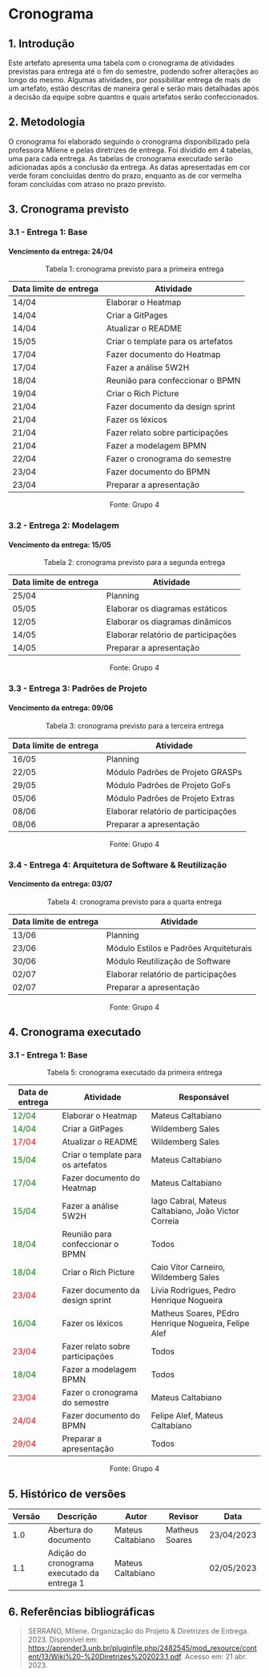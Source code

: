 # Cronograma

## 1. Introdução

Este artefato apresenta uma tabela com o cronograma de atividades previstas para entrega até o fim do semestre, podendo sofrer alterações ao longo do mesmo. Algumas atividades, por possibilitar entrega de mais de um artefato, estão descritas de maneira geral e serão mais detalhadas após a decisão da equipe sobre quantos e quais artefatos serão confeccionados.

## 2. Metodologia

O cronograma foi elaborado seguindo o cronograma disponibilizado pela professora Milene e pelas diretrizes de entrega. Foi dividido em 4 tabelas, uma para cada entrega. As tabelas de cronograma executado serão adicionadas após a conclusão da entrega. As datas apresentadas em cor verde foram concluídas dentro do prazo, enquanto as de cor vermelha foram concluídas com atraso no prazo previsto.

## 3. Cronograma previsto

### 3.1 - Entrega 1: Base

#### Vencimento da entrega: 24/04

<center>
    <p style="font-size: 14px">
        Tabela 1: cronograma previsto para a primeira entrega
    </p>

| Data limite de entrega | Atividade                          |
| ---------------------- | ---------------------------------- |
| 14/04                  | Elaborar o Heatmap                 |
| 14/04                  | Criar a GitPages                   |
| 14/04                  | Atualizar o README                 |
| 15/05                  | Criar o template para os artefatos |
| 17/04                  | Fazer documento do Heatmap         |
| 17/04                  | Fazer a análise 5W2H               |
| 18/04                  | Reunião para confeccionar o BPMN   |
| 19/04                  | Criar o Rich Picture               |
| 21/04                  | Fazer documento da design sprint   |
| 21/04                  | Fazer os léxicos                   |
| 21/04                  | Fazer relato sobre participações   |
| 21/04                  | Fazer a modelagem BPMN             |
| 22/04                  | Fazer o cronograma do semestre     |
| 23/04                  | Fazer documento do BPMN            |
| 23/04                  | Preparar a apresentação            |

<p style="font-size: 14px">
        Fonte: Grupo 4
</p>
</center>
    
### 3.2 - Entrega 2: Modelagem

#### Vencimento da entrega: 15/05

<center>
    <p style="font-size: 14px">
        Tabela 2: cronograma previsto para a segunda entrega
    </p>

| Data limite de entrega | Atividade                           |
| ---------------------- | ----------------------------------- |
| 25/04                  | Planning                            |
| 05/05                  | Elaborar os diagramas estáticos     |
| 12/05                  | Elaborar os diagramas dinâmicos     |
| 14/05                  | Elaborar relatório de participações |
| 14/05                  | Preparar a apresentação             |

<p style="font-size: 14px">
        Fonte: Grupo 4
</p>
</center>

### 3.3 - Entrega 3: Padrões de Projeto

#### Vencimento da entrega: 09/06

<center>
    <p style="font-size: 14px">
        Tabela 3: cronograma previsto para a terceira entrega
    </p>

| Data limite de entrega | Atividade                           |
| ---------------------- | ----------------------------------- |
| 16/05                  | Planning                            |
| 22/05                  | Módulo Padrões de Projeto GRASPs    |
| 29/05                  | Módulo Padrões de Projeto GoFs      |
| 05/06                  | Módulo Padrões de Projeto Extras    |
| 08/06                  | Elaborar relatório de participações |
| 08/06                  | Preparar a apresentação             |

<p style="font-size: 14px">
        Fonte: Grupo 4
</p>
</center>

### 3.4 - Entrega 4: Arquitetura de Software & Reutilização

#### Vencimento da entrega: 03/07

<center>
    <p style="font-size: 14px">
        Tabela 4: cronograma previsto para a quarta entrega
    </p>

| Data limite de entrega | Atividade                              |
| ---------------------- | -------------------------------------- |
| 13/06                  | Planning                               |
| 23/06                  | Módulo Estilos e Padrões Arquiteturais |
| 30/06                  | Módulo Reutilização de Software        |
| 02/07                  | Elaborar relatório de participações    |
| 02/07                  | Preparar a apresentação                |

<p style="font-size: 14px">
        Fonte: Grupo 4
</p>
</center>

## 4. Cronograma executado

### 3.1 - Entrega 1: Base

<center>
    <p style="font-size: 14px">
        Tabela 5: cronograma executado da primeira entrega
    </p>

| Data de entrega                         | Atividade                          | Responsável                                          |
| --------------------------------------- | ---------------------------------- | ---------------------------------------------------- |
| <span style="color: green">12/04</span> | Elaborar o Heatmap                 | Mateus Caltabiano                                    |
| <span style="color: green">14/04</span> | Criar a GitPages                   | Wildemberg Sales                                     |
| <span style="color: red">17/04</span>   | Atualizar o README                 | Wildemberg Sales                                     |
| <span style="color: green">15/04</span> | Criar o template para os artefatos | Mateus Caltabiano                                    |
| <span style="color: green">17/04</span> | Fazer documento do Heatmap         | Mateus Caltabiano                                    |
| <span style="color: green">15/04</span> | Fazer a análise 5W2H               | Iago Cabral, Mateus Caltabiano, João Victor Correia  |
| <span style="color: green">18/04</span> | Reunião para confeccionar o BPMN   | Todos                                                |
| <span style="color: green">18/04</span> | Criar o Rich Picture               | Caio Vitor Carneiro, Wildemberg Sales                |
| <span style="color: red">23/04</span>   | Fazer documento da design sprint   | Lívia Rodrigues, Pedro Henrique Nogueira             |
| <span style="color: green">16/04</span> | Fazer os léxicos                   | Matheus Soares, PEdro Henrique Nogueira, Felipe Alef |
| <span style="color: red">23/04</span>   | Fazer relato sobre participações   | Todos                                                |
| <span style="color: green">18/04</span> | Fazer a modelagem BPMN             | Todos                                                |
| <span style="color: red">23/04</span>   | Fazer o cronograma do semestre     | Mateus Caltabiano                                    |
| <span style="color: red">24/04</span>   | Fazer documento do BPMN            | Felipe Alef, Mateus Caltabiano                       |
| <span style="color: red">29/04</span>   | Preparar a apresentação            | Todos                                                |

<p style="font-size: 14px">
        Fonte: Grupo 4
</p>
</center>

## 5. Histórico de versões

| Versão | Descrição                                   | Autor             | Revisor        | Data       |
| ------ | ------------------------------------------- | ----------------- | -------------- | ---------- |
| 1.0    | Abertura do documento                       | Mateus Caltabiano | Matheus Soares | 23/04/2023 |
| 1.1    | Adição do cronograma executado da entrega 1 | Mateus Caltabiano |                | 02/05/2023 |

## 6. Referências bibliográficas

> SERRANO, Milene. Organização do Projeto & Diretrizes de Entrega. 2023. Disponível em: https://aprender3.unb.br/pluginfile.php/2482545/mod_resource/content/13/Wiki%20-%20Diretrizes%202023.1.pdf. Acesso em: 21 abr. 2023.
